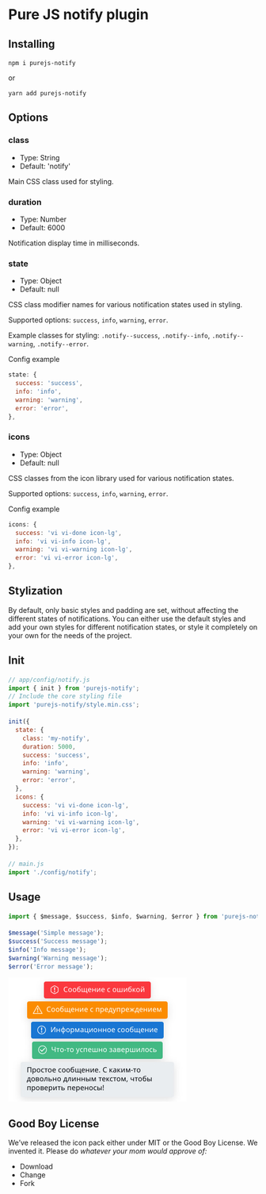 # Pure JS notify plugin

## Installing

```shell
npm i purejs-notify
```

or

```shell
yarn add purejs-notify
```

## Options

### class

* Type: String
* Default: 'notify'

Main CSS class used for styling.

### duration

* Type: Number
* Default: 6000

Notification display time in milliseconds.

### state

* Type: Object
* Default: null

CSS class modifier names for various notification states used in styling.

Supported options: `success`, `info`, `warning`, `error`.

Example classes for styling: `.notify--success`, `.notify--info`, `.notify--warning`, `.notify--error`.

Config example

```javascript
state: {
  success: 'success',
  info: 'info',
  warning: 'warning',
  error: 'error',
},
```

### icons

* Type: Object
* Default: null

CSS classes from the icon library used for various notification states.

Supported options: `success`, `info`, `warning`, `error`.

Config example

```javascript
icons: {
  success: 'vi vi-done icon-lg',
  info: 'vi vi-info icon-lg',
  warning: 'vi vi-warning icon-lg',
  error: 'vi vi-error icon-lg',
},
```

## Stylization

By default, only basic styles and padding are set, without affecting the different states of notifications. You can either use the default styles and add your own styles for different notification states, or style it completely on your own for the needs of the project.

## Init

```javascript
// app/config/notify.js
import { init } from 'purejs-notify';
// Include the core styling file
import 'purejs-notify/style.min.css';

init({
  state: {
    class: 'my-notify',
    duration: 5000,
    success: 'success',
    info: 'info',
    warning: 'warning',
    error: 'error',
  },
  icons: {
    success: 'vi vi-done icon-lg',
    info: 'vi vi-info icon-lg',
    warning: 'vi vi-warning icon-lg',
    error: 'vi vi-error icon-lg',
  },
});

// main.js
import './config/notify';
```

## Usage

```javascript
import { $message, $success, $info, $warning, $error } from 'purejs-notify';

$message('Simple message');
$success('Success message');
$info('Info message');
$warning('Warning message');
$error('Error message');
```

![](https://github.com/aleksi-magner/notify/blob/master/example.jpg)

## Good Boy License

We’ve released the icon pack either under MIT or the Good Boy License. We invented it. Please do _whatever your mom would approve of:_

* Download
* Change
* Fork
